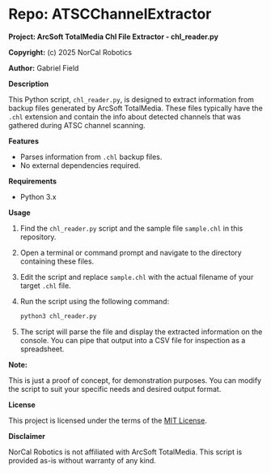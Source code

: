 # Repo: ATSCChannelExtractor

**Project: ArcSoft TotalMedia Chl File Extractor - chl_reader.py**

**Copyright:** (c) 2025 NorCal Robotics

**Author:** Gabriel Field

**Description**

This Python script, `chl_reader.py`, is designed to extract information from backup files generated by ArcSoft TotalMedia. These files typically have the `.chl` extension and contain the info about detected channels that was gathered during ATSC channel scanning.

**Features**

- Parses information from `.chl` backup files.
- No external dependencies required.

**Requirements**

- Python 3.x 

**Usage**

1. Find the `chl_reader.py` script and the sample file `sample.chl` in this repository.

2. Open a terminal or command prompt and navigate to the directory containing these files.

3. Edit the script and replace `sample.chl` with the actual filename of your target `.chl` file.

4. Run the script using the following command:

   ```bash
   python3 chl_reader.py
   ```

5. The script will parse the file and display the extracted information on the console.
   You can pipe that output into a CSV file for inspection as a spreadsheet.

**Note:**

This is just a proof of concept, for demonstration purposes. You can modify the script to suit your specific needs and desired output format.

**License**

This project is licensed under the terms of the [MIT License](**[LICENSE]**).

**Disclaimer**

NorCal Robotics is not affiliated with ArcSoft TotalMedia. This script is provided as-is without warranty of any kind.
